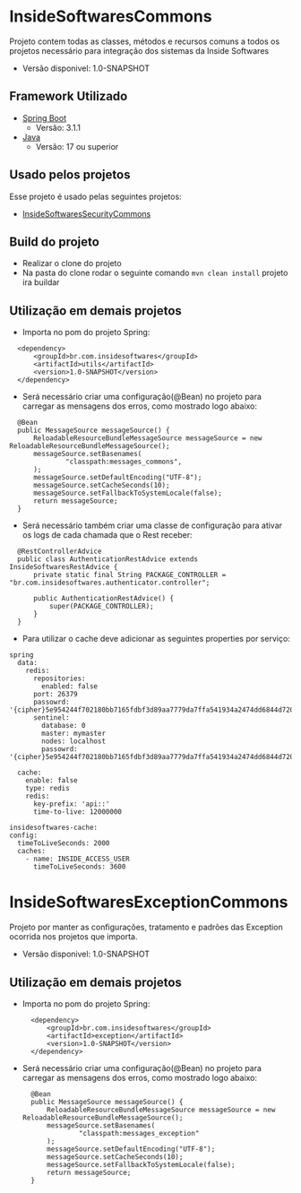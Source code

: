 
# InsideSoftwaresCommons


Projeto contem todas as classes, métodos e recursos comuns a todos os projetos necessário para integração dos sistemas da Inside Softwares
* Versão disponivel: 1.0-SNAPSHOT

## Framework Utilizado

* [Spring Boot]('https://spring.io/projects/spring-boot')
  * Versão: 3.1.1
* [Java]('https://www.java.com/pt-BR/')
  * Versão: 17 ou superior

## Usado pelos projetos

Esse projeto é usado pelas seguintes projetos:

- [InsideSoftwaresSecurityCommons]('https://github.com/InsideSoftwares/InsideSoftwaresSecurityCommons')

## Build do projeto

  * Realizar o clone do projeto
  * Na pasta do clone rodar o seguinte comando ``` mvn clean install ``` projeto ira buildar

## Utilização em demais projetos

  * Importa no pom do projeto Spring: 
  ```
    <dependency>
        <groupId>br.com.insidesoftwares</groupId>
        <artifactId>utils</artifactId>
        <version>1.0-SNAPSHOT</version>
    </dependency>
  ```

  * Será necessário criar uma configuração(@Bean) no projeto para carregar as mensagens dos erros, como mostrado logo abaixo:
  ```
    @Bean
    public MessageSource messageSource() {
        ReloadableResourceBundleMessageSource messageSource = new ReloadableResourceBundleMessageSource();
        messageSource.setBasenames(
                "classpath:messages_commons",
        );
        messageSource.setDefaultEncoding("UTF-8");
        messageSource.setCacheSeconds(10);
        messageSource.setFallbackToSystemLocale(false);
        return messageSource;
    }
  ```
  * Será necessário também criar uma classe de configuração para ativar os logs de cada chamada que o Rest receber:
  ```
    @RestControllerAdvice
    public class AuthenticationRestAdvice extends InsideSoftwaresRestAdvice {
        private static final String PACKAGE_CONTROLLER = "br.com.insidesoftwares.authenticator.controller";

        public AuthenticationRestAdvice() {
            super(PACKAGE_CONTROLLER);
        }
    }
  ```
  * Para utilizar o cache deve adicionar as seguintes properties por serviço:
  ```
  spring
    data:
      redis:
        repositories:
          enabled: false
        port: 26379
        passowrd: '{cipher}5e954244f702180bb7165fdbf3d89aa7779da7ffa541934a2474dd6844d72065'
        sentinel:
          database: 0
          master: mymaster
          nodes: localhost
          passowrd: '{cipher}5e954244f702180bb7165fdbf3d89aa7779da7ffa541934a2474dd6844d72065'
  
    cache:
      enable: false
      type: redis
      redis:
        key-prefix: 'api::'
        time-to-live: 12000000
  
insidesoftwares-cache:  
  config:
    timeToLiveSeconds: 2000
    caches:
      - name: INSIDE_ACCESS_USER
        timeToLiveSeconds: 3600
  ```

# InsideSoftwaresExceptionCommons

Projeto por manter as configurações, tratamento e padrões das Exception ocorrida nos projetos que importa.
* Versão disponivel: 1.0-SNAPSHOT

## Utilização em demais projetos

* Importa no pom do projeto Spring:
  ```
    <dependency>
        <groupId>br.com.insidesoftwares</groupId>
        <artifactId>exception</artifactId>
        <version>1.0-SNAPSHOT</version>
    </dependency>
  ```

* Será necessário criar uma configuração(@Bean) no projeto para carregar as mensagens dos erros, como mostrado logo abaixo:
  ```
    @Bean
    public MessageSource messageSource() {
        ReloadableResourceBundleMessageSource messageSource = new ReloadableResourceBundleMessageSource();
        messageSource.setBasenames(
                "classpath:messages_exception"
        );
        messageSource.setDefaultEncoding("UTF-8");
        messageSource.setCacheSeconds(10);
        messageSource.setFallbackToSystemLocale(false);
        return messageSource;
    }
  ```